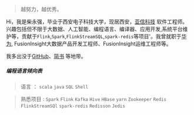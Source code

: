 > 越努力，越优秀。

Hi，我是柴永强，毕业于西安电子科技大学，现居西安，[亚信科技](https://www.asiainfo.com) 软件工程师。兴趣包括但不限于大数据、人工智能、编程语言、编译器、应用开发,系统平台维护等，贡献于`Flink`,`Spark`,`FlinkStreamSQL`,`spark-redis`等项目'。我曾就职于[华为](https://www.huawei.com/cn/), FusionInsight大数据产品开发工程师、FusionInsight运维工程师等。

我多出没于[GitHub](https://github.com/cyq89051127)、[简书](https://www.jianshu.com/u/553b822195c0) 等地带。


##### 编程语言倾向表


> 语言 ： `scala` `java` `SQL` `Shell`

> 熟悉项目 :  `Spark` `Flink` `Kafka` `Hive` `HBase` `yarn` `Zookeeper` `Redis` `FlinkStreamSQl` `spark-redis` `Redisson` `Jedis`  
